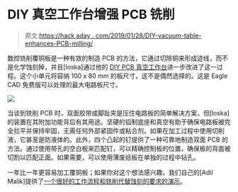 # DIY 真空工作台增强 PCB 铣削

> 原文:[https://hack aday . com/2019/01/28/DIY-vacuum-table-enhances-PCB-milling/](https://hackaday.com/2019/01/28/diy-vacuum-table-enhances-pcb-milling/)

数控铣削覆铜板是一种有效的制造 PCB 的方法，它通过切除铜来形成迹线，而不是化学蚀刻掉，并且[loska]通过他的 [DIY PCB 真空工作台](https://www.thingiverse.com/thing:3320072)进一步改进了这一过程。这个小单元将容纳 100 x 80 mm 的板尺寸，这不是偶然选择的。这是 Eagle CAD 免费版可以处理的最大电路板尺寸。

![](../Images/59f5b4578036f68cdd4939a61ed163b9.png)

当谈到铣削 PCB 时，双面胶带或脚趾夹是压住电路板的简单解决方案，但[loska]的装置在其附加功能背后有其用途。坚硬的铝制底座和真空有助于确保电路板被完全拉平并保持牢固，无需任何外部紧固件或粘合剂。如果在加工过程中使用切削液，它甚至是防液体的。此外，四个凸起的钉提供了一种可靠地制造双面 PCB 的方法。通过使用带孔的空白板来匹配钉，可以精确控制板的位置，确保板的背面被切割以匹配正面。如果需要，可以使用薄废纸板在单独的过程中钻孔。

一年比一年更容易加工覆铜板；如果你对这个想法感兴趣，我们自己的[Adil Malik]提供了[一个很好的工作流程和铣削代替蚀刻的要求的演示](https://hackaday.com/2018/01/04/guide-why-etch-when-you-can-mill/)。